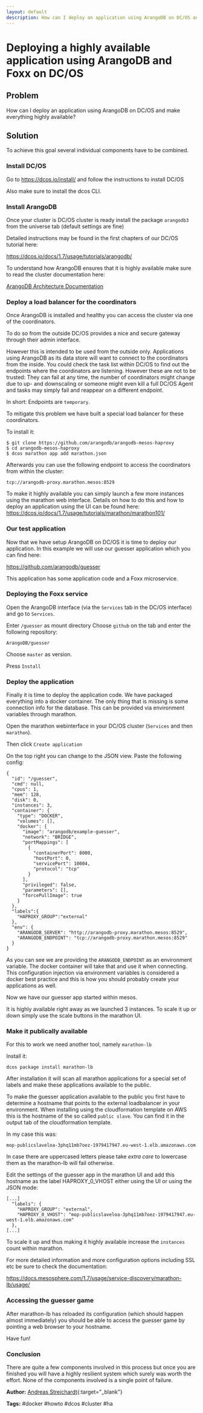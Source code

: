 ```yaml
---
layout: default
description: How can I deploy an application using ArangoDB on DC/OS and make everything highly available?
---
```

Deploying a highly available application using ArangoDB and Foxx on DC/OS
=========================================================================

Problem
-------

How can I deploy an application using ArangoDB on DC/OS and make everything highly available?

Solution
--------

To achieve this goal several individual components have to be combined.

### Install DC/OS

Go to https://dcos.io/install/ and follow the instructions to install DC/OS

Also make sure to install the dcos CLI.

### Install ArangoDB

Once your cluster is DC/OS cluster is ready install the package `arangodb3` from the universe tab (default settings are fine)

Detailed instructions may be found in the first chapters of our DC/OS tutorial here: 

https://dcos.io/docs/1.7/usage/tutorials/arangodb/

To understand how ArangoDB ensures that it is highly available make sure to read the cluster documentation here:

[ArangoDB Architecture Documentation](../manual/scalability-architecture.html)

### Deploy a load balancer for the coordinators
    
Once ArangoDB is installed and healthy you can access the cluster via one of the coordinators.

To do so from the outside DC/OS provides a nice and secure gateway through their admin interface.

However this is intended to be used from the outside only. Applications using ArangoDB as its data store will want to connect to the coordinators from the inside. You could check the task list within DC/OS to find out the endpoints where the coordinators are listening. However these are not to be trusted: They can fail at any time, the number of coordinators might change due to up- and downscaling or someone might even kill a full DC/OS Agent and tasks may simply fail and reappear on a different endpoint.

In short: Endpoints are `temporary`.

To mitigate this problem we have built a special load balancer for these coordinators. 

To install it:

```
$ git clone https://github.com/arangodb/arangodb-mesos-haproxy
$ cd arangodb-mesos-haproxy
$ dcos marathon app add marathon.json
```

Afterwards you can use the following endpoint to access the coordinators from within the cluster:

```
tcp://arangodb-proxy.marathon.mesos:8529
```

To make it highly available you can simply launch a few more instances using the marathon web interface. Details on how to do this and how to deploy an application using the UI can be found here: https://dcos.io/docs/1.7/usage/tutorials/marathon/marathon101/

### Our test application

Now that we have setup ArangoDB on DC/OS it is time to deploy our application. In this example we will use our guesser application which you can find here:

https://github.com/arangodb/guesser

This application has some application code and a Foxx microservice.

### Deploying the Foxx service

Open the ArangoDB interface (via the `Services` tab in the DC/OS interface) and go to `Services`.

Enter `/guesser` as mount directory
Choose `github` on the tab and enter the following repository:

```
ArangoDB/guesser
```

Choose `master` as version.

Press `Install`

### Deploy the application

Finally it is time to deploy the application code. We have packaged everything into a docker container. The only thing that is missing is some connection info for the database. This can be provided via environment variables through marathon.

Open the marathon webinterface in your DC/OS cluster (`Services` and then `marathon`).

Then click `Create application`

On the top right you can change to the JSON view. Paste the following config:

```
{
  "id": "/guesser",
  "cmd": null,
  "cpus": 1,
  "mem": 128,
  "disk": 0,
  "instances": 3,
  "container": {
    "type": "DOCKER",
    "volumes": [],
    "docker": {
      "image": "arangodb/example-guesser",
      "network": "BRIDGE",
      "portMappings": [
        {
          "containerPort": 8000,
          "hostPort": 0,
          "servicePort": 10004,
          "protocol": "tcp"
        }
      ],
      "privileged": false,
      "parameters": [],
      "forcePullImage": true
    }
  },
  "labels":{
    "HAPROXY_GROUP":"external"
  },
  "env": {
    "ARANGODB_SERVER": "http://arangodb-proxy.marathon.mesos:8529",
    "ARANGODB_ENDPOINT": "tcp://arangodb-proxy.marathon.mesos:8529"
  }
}
```

As you can see we are providing the `ARANGODB_ENDPOINT` as an environment variable. The docker container will take that and use it when connecting. This configuration injection via environment variables is considered a docker best practice and this is how you should probably create your applications as well.

Now we have our guesser app started within mesos.

It is highly available right away as we launched 3 instances. To scale it up or down simply use the scale buttons in the marathon UI.

### Make it publically available

For this to work we need another tool, namely `marathon-lb`

Install it:

```
dcos package install marathon-lb
```

After installation it will scan all marathon applications for a special set of labels and make these applications available to the public.

To make the guesser application available to the public you first have to determine a hostname that points to the external loadbalancer in your environment. When installing using the cloudformation template on AWS this is the hostname of the so called `public slave`. You can find it in the output tab of the cloudformation template.

In my case this was:

`mop-publicslaveloa-3phq11mb7oez-1979417947.eu-west-1.elb.amazonaws.com`

In case there are uppercased letters please take *extra care* to lowercase them as the marathon-lb will fail otherwise.

Edit the settings of the guesser app in the marathon UI and add this hostname as the label HAPROXY_0_VHOST either using the UI or using the JSON mode:

```
[...]
  "labels": {
    "HAPROXY_GROUP": "external",
    "HAPROXY_0_VHOST": "mop-publicslaveloa-3phq11mb7oez-1979417947.eu-west-1.elb.amazonaws.com"
  },
[...]
```

To scale it up and thus making it highly available increase the `instances` count within marathon.

For more detailed information and more configuration options including SSL etc be sure to check the documentation:

https://docs.mesosphere.com/1.7/usage/service-discovery/marathon-lb/usage/

### Accessing the guesser game

After marathon-lb has reloaded its configuration (which should happen almost immediately) you should be able to access the guesser game by pointing a web browser to your hostname.

Have fun!

### Conclusion

There are quite a few components involved in this process but once you are finished you will have a highly resilient system which surely was worth the effort. None of the components involved is a single point of failure.

**Author:** [Andreas Streichardt](https://github.com/m0ppers){:target="_blank"}

**Tags:** #docker #howto #dcos #cluster #ha
